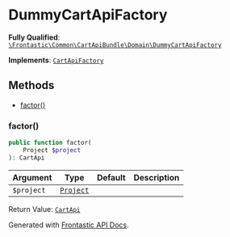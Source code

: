 #  DummyCartApiFactory

**Fully Qualified**: [`\Frontastic\Common\CartApiBundle\Domain\DummyCartApiFactory`](../../../../src/php/CartApiBundle/Domain/DummyCartApiFactory.php)

**Implements**: [`CartApiFactory`](CartApiFactory.md)

## Methods

* [factor()](#factor)

### factor()

```php
public function factor(
    Project $project
): CartApi
```

Argument|Type|Default|Description
--------|----|-------|-----------
`$project`|[`Project`](../../ReplicatorBundle/Domain/Project.md)||

Return Value: [`CartApi`](CartApi.md)

Generated with [Frontastic API Docs](https://github.com/FrontasticGmbH/apidocs).

